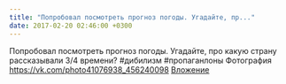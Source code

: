 ```yaml
---
title: "Попробовал посмотреть прогноз погоды. Угадайте, пр..."
date: 2017-02-20 02:46:00 +0300
---
```


Попробовал посмотреть прогноз погоды. Угадайте, про какую страну рассказывали 3/4 времени? #дибилизм #пропаганлоны
Фотография
<a class="vk-attach" href="https://vk.com/photo41076938_456240098">https://vk.com/photo41076938_456240098</a>
<a class="vk-attach" href="https://vk.com/photo41076938_456240098">Вложение</a>
